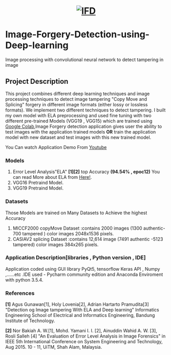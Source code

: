 <h1 align="center">
 <a href="https://www.linkedin.com/in/hxazem/"><img src="https://user-images.githubusercontent.com/36288517/70856230-91739480-1ee0-11ea-9d85-6acd691642ab.png" alt="IFD"></a>
</h1>

# Image-Forgery-Detection-using-Deep-learning
Image processing with convolutional neural network to detect tampering in image 
## Project Description
This project combines different deep learning techniques and image processing techniques to detect image tampering "Copy Move and Splicing" forgery in different image formats (either lossy or lossless formats). We implement two different techniques to detect tampering. I built my own model with  ELA preprocessing and used fine tuning with two different pre-trained Models (VGG19 , VGG15) which are trained using [Google Colab](https://colab.research.google.com/notebooks/welcome.ipynb#recent=true),Image  Forgery detection application gives user the ability to test images with the application trained models **OR** train the application model with new dataset and test images with this new trained model.

You Can watch Application Demo From [Youtube](https://www.youtube.com/watch?v=8les9jfMM-U&t=111s)
### Models
1. Error Level Analysis"ELA" **[1][2]** top Accuracy **(94.54% , epoc12)** You can read More about ELA from [Here!](https://fotoforensics.com/tutorial-ela.php).
2. VGG16 Pretraind Model.
3. VGG19 Pretraind Model.
### Datasets 
Those Models are trained on Many Datasets to Achieve the highest Accuracy 
1. MICCF2000 copyMove Dataset :contains 2000 images (1300 authentic-700 tampered ) color images 2048x1536 pixels.
2. CASIAV2 splicing Dataset :contains 12,614 image (7491 authentic -5123 tampered) color images 384x265 pixels.
### Application Description[libraries , Python version , IDE]
Application coded using GUI library PyQt5, tensorflow Keras API , Numpy ,......etc .IDE used - Pycharm community edition and Anaconda Enviroment with python 3.5.4.
### References
**[1]** Agus Gunawan[1], Holy Lovenia[2], Adrian Hartarto Pramudita[3] "Detection og Image tampering  With ELA and Deep learning" Informatics Engineering School of Electrical and Informatics Engineering, Bandung Institute of Technology.

**[2]** Nor Bakiah A. W.[1], Mohd. Yamani I. I. [2], Ainuddin Wahid A. W. [3], Rosli Salleh [4] "An Evaluation of Error Level Analysis in Image Forensics" in IEEE 5th International Conference on System Engineering and Technology, Aug 2015. 10 - 11, UiTM, Shah Alam, Malaysia.

